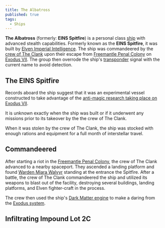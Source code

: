 ```yaml
---
title: The Albatross
published: true
tags:
  - Ships
---
```


**The Albatross** (formerly: **EINS Spitfire**) is a personal class [ship](/compendium/Ship) with advanced stealth capabilities. Formerly known as the **EINS Spitfire**, it was built by [Elven Imperial Intelligence](/compendium/Elven_Imperial_Intelligence). The ship was commandeered by the [crew of The Clank](/compendium/Crew_of_the_Clank) upon their escape from [Freemantle Penal Colony](/compendium/Freemantle_Penal_Colony) on [Exodus VII](/compendium/Exodus_VII). The group then overrode the ship's [transponder](/compendium/Transponder) signal with the current name to avoid detection.

## The EINS Spitfire

Records aboard the ship suggest that it was an experimental vessel constructed to take advantage of the [anti-magic research taking place on Exodus VII](/compendium/Anti-magic_research_on_Exodus_VII).

It is unknown exactly when the ship was built or if it underwent any missions prior to its takeover by the the crew of The Clank.

When it was stolen by the crew of The Clank, the ship was stocked with enough rations and equipment for a full month of interstellar travel.

## Commandeered

After starting a riot in the [Freemantle Penal Colony](/compendium/Freemantle_Penal_Colony), the crew of The Clank advanced to a nearby spaceport. They ascended a landing platform and found [Warden Miara Walvyr](/compendium/Miara_Walvyr) standing at the entrance the Spitfire. After a battle, the crew of The Clank commandeered the ship and utilized its weapons to blast out of the facility, destroying several buildings, landing platforms, and Elven fighter-craft in the process.

The crew then used the ship's [Dark Matter engine](/compendium/Dark_Matter_engine) to make a daring from the [Exodus system](/compendium/Exodus).

## Infiltrating Impound Lot 2C
